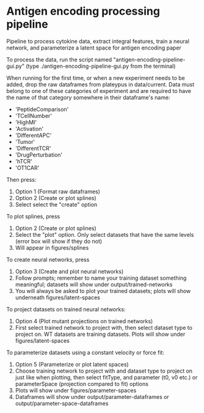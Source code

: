 # Antigen encoding processing pipeline
Pipeline to process cytokine data, extract integral features, train a neural network, and parameterize a latent space for antigen encoding paper

To process the data, run the script named "antigen-encoding-pipeline-gui.py" (type ./antigen-encoding-pipeline-gui.py from the terminal)

When running for the first time, or when a new experiment needs to be added, drop the raw dataframes from plateypus in data/current. Data must belong to one of these categories of experiment and are required to have the name of that category somewhere in their dataframe's name:
* 'PeptideComparison'
* 'TCellNumber'
* 'HighMI'
* 'Activation'
* 'DifferentAPC'
* 'Tumor'
* 'DifferentTCR'
* 'DrugPerturbation'
* 'hTCR'
* 'OT1CAR'

Then press:
1. Option 1 (Format raw dataframes)
2. Option 2 (Create or plot splines)
3. Select select the "create" option

To plot splines, press  
1. Option 2 (Create or plot splines)
2. Select the "plot" option. Only select datasets that have the same levels (error box will show if they do not)
3. Will appear in figures/splines

To create neural networks, press
1. Option 3 (Create and plot neural networks)
2. Follow prompts; remember to name your training dataset something meaningful; datasets will show under output/trained-networks
3. You will always be asked to plot your trained datasets; plots will show underneath figures/latent-spaces

To project datasets on trained neural networks:
1. Option 4 (Plot mutant projections on trained networks)
2. First select trained network to project with, then select dataset type to project on. WT datasets are training datasets. Plots will show under figures/latent-spaces

To parameterize datasets using a constant velocity or force fit:
1. Option 5 (Parameterize or plot latent spaces)
2. Choose training network to project with and dataset type to project on just like when plotting, then select fitType, and parameter (t0, v0 etc.) or parameterSpace (projection compared to fit) options
3. Plots will show under figures/parameter-spaces
4. Dataframes will show under output/parameter-dataframes or output/parameter-space-dataframes
